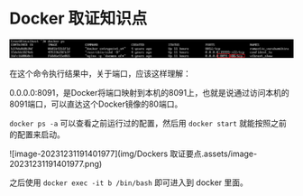 # Docker 取证知识点

![image-20231101184934323](img/Untitled.assets/image-20231101184934323.png)

在这个命令执行结果中，关于端口，应该这样理解：

0.0.0.0:8091，是Docker将端口映射到本机的8091上，也就是说通过访问本机的8091端口，可以直达这个Docker镜像的80端口。



`docker ps -a` 可以查看之前运行过的配置，然后用 `docker start` 就能按照之前的配置来启动。

![image-20231231191401977](img/Dockers 取证要点.assets/image-20231231191401977.png)

之后使用 `docker exec -it b /bin/bash` 即可进入到 docker 里面。
